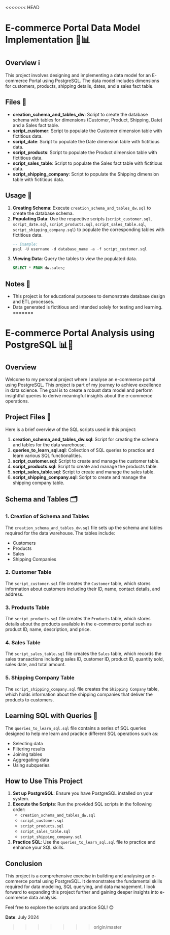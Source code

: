 <<<<<<< HEAD
# E-commerce Portal Data Model Implementation 🛒📊

## Overview ℹ️
This project involves designing and implementing a data model for an E-commerce Portal using PostgreSQL. The data model includes dimensions for customers, products, shipping details, dates, and a sales fact table.

## Files 📁
- **creation_schema_and_tables_dw**: Script to create the database schema with tables for dimensions (Customer, Product, Shipping, Date) and a Sales fact table.
- **script_customer**: Script to populate the Customer dimension table with fictitious data.
- **script_date**: Script to populate the Date dimension table with fictitious data.
- **script_products**: Script to populate the Product dimension table with fictitious data.
- **script_sales_table**: Script to populate the Sales fact table with fictitious data.
- **script_shipping_company**: Script to populate the Shipping dimension table with fictitious data.

## Usage 🚀
1. **Creating Schema**: Execute `creation_schema_and_tables_dw.sql` to create the database schema.
2. **Populating Data**: Use the respective scripts (`script_customer.sql`, `script_date.sql`, `script_products.sql`, `script_sales_table.sql`, `script_shipping_company.sql`) to populate the corresponding tables with fictitious data.
    ```sql
    -- Example:
    psql -U username -d database_name -a -f script_customer.sql
    ```
3. **Viewing Data**: Query the tables to view the populated data.
    ```sql
    SELECT * FROM dw.sales;
    ```

## Notes 📝
- This project is for educational purposes to demonstrate database design and ETL processes.
- Data generated is fictitious and intended solely for testing and learning.
=======
# E-commerce Portal Analysis using PostgreSQL 📊🛒

## Overview

Welcome to my personal project where I analyse an e-commerce portal using PostgreSQL. This project is part of my journey to achieve excellence in data science. The goal is to create a robust data model and perform insightful queries to derive meaningful insights about the e-commerce operations.

## Project Files 📂

Here is a brief overview of the SQL scripts used in this project:

1. **creation_schema_and_tables_dw.sql**: Script for creating the schema and tables for the data warehouse.
2. **queries_to_learn_sql.sql**: Collection of SQL queries to practice and learn various SQL functionalities.
3. **script_customer.sql**: Script to create and manage the customer table.
4. **script_products.sql**: Script to create and manage the products table.
5. **script_sales_table.sql**: Script to create and manage the sales table.
6. **script_shipping_company.sql**: Script to create and manage the shipping company table.

## Schema and Tables 🗂️

### 1. Creation of Schema and Tables

The `creation_schema_and_tables_dw.sql` file sets up the schema and tables required for the data warehouse. The tables include:
- Customers
- Products
- Sales
- Shipping Companies

### 2. Customer Table

The `script_customer.sql` file creates the `Customer` table, which stores information about customers including their ID, name, contact details, and address.

### 3. Products Table

The `script_products.sql` file creates the `Products` table, which stores details about the products available in the e-commerce portal such as product ID, name, description, and price.

### 4. Sales Table

The `script_sales_table.sql` file creates the `Sales` table, which records the sales transactions including sales ID, customer ID, product ID, quantity sold, sales date, and total amount.

### 5. Shipping Company Table

The `script_shipping_company.sql` file creates the `Shipping Company` table, which holds information about the shipping companies that deliver the products to customers.

## Learning SQL with Queries 📖

The `queries_to_learn_sql.sql` file contains a series of SQL queries designed to help me learn and practice different SQL operations such as:
- Selecting data
- Filtering results
- Joining tables
- Aggregating data
- Using subqueries

## How to Use This Project

1. **Set up PostgreSQL**: Ensure you have PostgreSQL installed on your system.
2. **Execute the Scripts**: Run the provided SQL scripts in the following order:
   - `creation_schema_and_tables_dw.sql`
   - `script_customer.sql`
   - `script_products.sql`
   - `script_sales_table.sql`
   - `script_shipping_company.sql`
3. **Practice SQL**: Use the `queries_to_learn_sql.sql` file to practice and enhance your SQL skills.

## Conclusion

This project is a comprehensive exercise in building and analysing an e-commerce portal using PostgreSQL. It demonstrates the fundamental skills required for data modeling, SQL querying, and data management. I look forward to expanding this project further and gaining deeper insights into e-commerce data analysis.

Feel free to explore the scripts and practice SQL! 😊 

**Date**: July 2024
>>>>>>> origin/master
